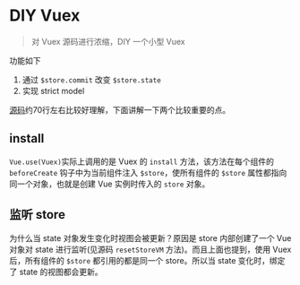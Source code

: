 # DIY Vuex

> 对 Vuex 源码进行浓缩，DIY 一个小型 Vuex

功能如下

1. 通过 `$store.commit` 改变 `$store.state`
2. 实现 strict model

[源码](https://github.com/jinzhanye/diy-vuex)约70行左右比较好理解，下面讲解一下两个比较重要的点。

## install
`Vue.use(Vuex)`实际上调用的是 Vuex 的 `install` 方法，该方法在每个组件的 `beforeCreate` 钩子中为当前组件注入 `$store`，使所有组件的 `$store` 属性都指向同一个对象，也就是创建 Vue 实例时传入的 `store` 对象。

## 监听 store
为什么当 state 对象发生变化时视图会被更新？原因是 store 内部创建了一个 Vue 对象对 state 进行监听(见源码 `resetStoreVM` 方法)。而且上面也提到，使用 Vuex 后，所有组件的 `$store` 都引用的都是同一个 store。所以当 state 变化时，绑定了 state 的视图都会更新。
